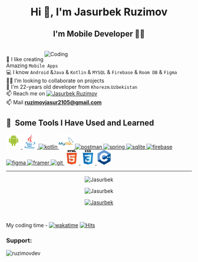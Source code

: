 <h1 align="center">Hi 👋, I'm Jasurbek Ruzimov</h1>
<h2 align="center">I'm Mobile Developer 👨‍💻</h2><br>
<img align="right" alt="Coding" width="400" src="https://cdn.dribble.com/users/1162077/screenshoots/3848914/programmer.gif">

💫 I like creating Amazing `Mobile Apps` \
💻 I know  `Android` &`Java` & `Kotlin` & `MYSQL` & `Firebase` & `Room DB` & `Figma`  \
👨‍💻 I’m looking to collaborate on projects  \
💬 I'm 22-years old developer from  `Khorezm`.`Uzbekistan`  \
📫 Reach me on [![Jasurbek  Ruzimov](https://img.shields.io/badge/JasurbekRuzimov-30302f?style=flat&logo=telegram)](https://t.me/Ruzimov_Jasurbek) \
📫 Mail **ruzimovjasur2105@gmail.com**

<h2> 🚀 &nbsp;Some Tools I Have Used and Learned</h2>

<p align="left">
  
  <a href="https://developer.android.com" target="_blank" rel="noreferrer"> <img src="https://raw.githubusercontent.com/devicons/devicon/master/icons/android/android-original-wordmark.svg" alt="android" width="40" height="40"/> </a>
  <a href="https://www.java.com" target="_blank" rel="noreferrer"> <img src="https://raw.githubusercontent.com/devicons/devicon/master/icons/java/java-original.svg" alt="java" width="40" height="40"/> </a> 
  <a href="https://kotlinlang.org" target="_blank" rel="noreferrer"> <img src="https://www.vectorlogo.zone/logos/kotlinlang/kotlinlang-icon.svg" alt="kotlin" width="40" height="40"/> </a> 
  <a href="https://www.mysql.com/" target="_blank" rel="noreferrer"> <img src="https://raw.githubusercontent.com/devicons/devicon/master/icons/mysql/mysql-original-wordmark.svg" alt="mysql" width="40" height="40"/> </a> 
  <a href="https://postman.com" target="_blank" rel="noreferrer"> <img src="https://www.vectorlogo.zone/logos/getpostman/getpostman-icon.svg" alt="postman" width="40" height="40"/> </a> 
  <a href="https://spring.io/" target="_blank" rel="noreferrer"> <img src="https://www.vectorlogo.zone/logos/springio/springio-icon.svg" alt="spring" width="40" height="40"/> </a> 
  <a href="https://www.sqlite.org/" target="_blank" rel="noreferrer"> <img src="https://www.vectorlogo.zone/logos/sqlite/sqlite-icon.svg" alt="sqlite" width="40" height="40"/> </a>
  <a href="https://firebase.google.com/" target="_blank" rel="noreferrer"> <img src="https://www.vectorlogo.zone/logos/firebase/firebase-icon.svg" alt="firebase" width="40" height="40"/> </a>
  <a href="https://www.figma.com/" target="_blank" rel="noreferrer"> <img src="https://www.vectorlogo.zone/logos/figma/figma-icon.svg" alt="figma" width="40" height="40"/> </a>
  <a href="https://www.framer.com/" target="_blank" rel="noreferrer"> <img src="https://www.vectorlogo.zone/logos/framer/framer-icon.svg" alt="framer" width="40" height="40"/> </a> 
  <a href="https://git-scm.com/" target="_blank" rel="noreferrer"> <img src="https://www.vectorlogo.zone/logos/git-scm/git-scm-icon.svg" alt="git" width="40" height="40"/> </a> 
  <a href="https://www.w3.org/html/" target="_blank" rel="noreferrer"> <img src="https://raw.githubusercontent.com/devicons/devicon/master/icons/html5/html5-original-wordmark.svg" alt="html5" width="40" height="40"/> </a> 
  <a href="https://www.w3schools.com/css/" target="_blank" rel="noreferrer"> <img src="https://raw.githubusercontent.com/devicons/devicon/master/icons/css3/css3-original-wordmark.svg" alt="css3" width="40" height="40"/> </a>
  <a href="https://www.w3schools.com/cpp/" target="_blank" rel="noreferrer"> <img src="https://raw.githubusercontent.com/devicons/devicon/master/icons/cplusplus/cplusplus-original.svg" alt="cplusplus" width="40" height="40"/> </a> 
   
</p> 
<hr>
<p align="center"> <img src="https://github-readme-stats.vercel.app/api?username=JasurbekRuzimov&show_icons=true&theme=radical" alt="Jasurbek" />
<p align="center"> <img src="https://github-readme-stats.vercel.app/api/top-langs/?username=JasurbekRuzimov&layout=compact&theme=radical" alt="Jasurbek" />
<p align="center"> <a href="https://github.com/ryo-ma/github-profile-trophy"><img src="https://github-profile-trophy.vercel.app/?username=JasurbekRuzimov&theme=onestar&row=1&margin-w=15&margin-h=15&no-bg=true" alt="Jasurbek" /></a> </p>

 <br>

My coding time -
[![wakatime](https://wakatime.com/badge/user/500733b8-649c-4738-ba60-2d94839400de.svg)](https://wakatime.com/@500733b8-649c-4738-ba60-2d94839400de)
[![Hits](https://hits.sh/github.com/JasurbekRuzimov.svg?labelColor=4b0bc9)](https://hits.sh/github.com/JasurbekRuzimov/)




<h3 align="left">Support:</h3>
<p>
  <a href="https://www.buymeacoffee.com/ruzimovdev"> <img align="left" src="https://cdn.buymeacoffee.com/buttons/v2/default-blue.png" height="50" width="210" alt="ruzimovdev" /></a>
  <a href="https://ko-fi.com/jasurbekruzimov"></a>
</p>

<br>
<br>
